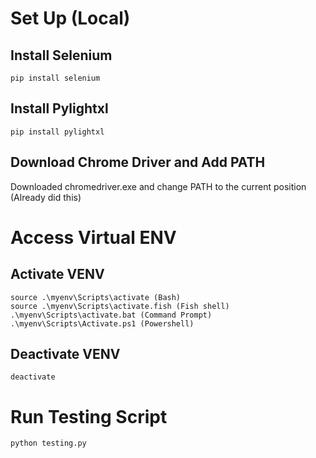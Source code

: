 # Set Up (Local)

## Install Selenium
```
pip install selenium
```

## Install Pylightxl
```
pip install pylightxl
```

## Download Chrome Driver and Add PATH

Downloaded chromedriver.exe and change PATH to the current position 
(Already did this)

# Access Virtual ENV

## Activate VENV
```
source .\myenv\Scripts\activate (Bash)
source .\myenv\Scripts\activate.fish (Fish shell)
.\myenv\Scripts\activate.bat (Command Prompt)
.\myenv\Scripts\Activate.ps1 (Powershell)
```

## Deactivate VENV
```
deactivate
```

# Run Testing Script

```
python testing.py
```